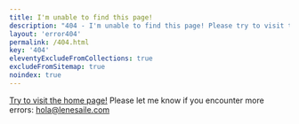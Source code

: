 ```yaml
---
title: I'm unable to find this page!
description: "404 - I'm unable to find this page! Please try to visit the home page. Please let me know if you encounter more errors!"
layout: 'error404'
permalink: /404.html
key: '404'
eleventyExcludeFromCollections: true
excludeFromSitemap: true
noindex: true
---
```


[Try to visit the home page!](/)
Please let me know if you encounter more errors: [hola@lenesaile.com](mailto:hola@lenesaile.com)
